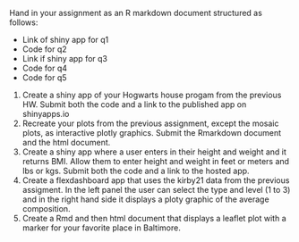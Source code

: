 Hand in your assignment as an R markdown document structured as follows:

* Link of shiny app for q1
* Code for q2
* Link if shiny app for q3
* Code for q4
* Code for q5

1. Create a shiny app of your Hogwarts house progam from the previous HW. Submit both the code and a link to the published app on shinyapps.io
2. Recreate your plots from the previous assignment, except the mosaic plots, as interactive plotly graphics. Submit the Rmarkdown document and the html document.
3. Create a shiny app where a user enters in their height and weight and it returns BMI. Allow them to enter height and weight in feet or meters and lbs or kgs. Submit both the code and a link to the hosted app.
4. Create a flexdashboard app that uses the kirby21 data from the previous assigment. In the left panel the user can select the type and level (1 to 3) and in the right hand side it displays a ploty graphic of the average composition.
5. Create a Rmd and then html document that displays a leaflet plot with a marker for your favorite place in Baltimore.
